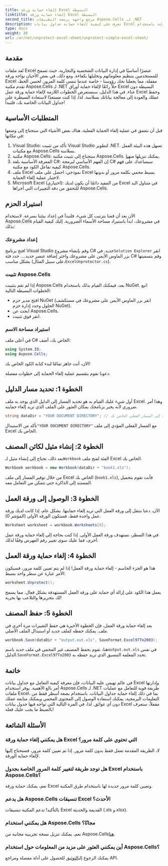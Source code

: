 ```yaml
---
title: إلغاء حماية ورقة Excel البسيطة
linktitle: إلغاء حماية ورقة Excel البسيطة
second_title: مرجع واجهة برمجة التطبيقات Aspose.Cells لـ .NET
description: تعرف على كيفية إلغاء حماية جداول بيانات Excel بسهولة باستخدام Aspose.Cells for .NET من خلال هذا الدليل المفصل. استعد الوصول إلى بياناتك في أي وقت من الأوقات.
type: docs
weight: 30
url: /ar/net/unprotect-excel-sheet/unprotect-simple-excel-sheet/
---
```

## مقدمة

تُعد ملفات Excel عنصرًا أساسيًا في إدارة البيانات الشخصية والتجارية، حيث تسمح للمستخدمين بتنظيم معلوماتهم وتحليلها بكفاءة. ومع ذلك، في بعض الأحيان نواجه ورقة Excel مقفلة، مما يجعلنا نحك رؤوسنا - خاصة عندما ننسى كلمة المرور. لحسن الحظ، تقدم مكتبة Aspose.Cells لـ .NET حلاً رائعًا لإلغاء حماية أوراق Excel البسيطة دون عناء. في هذا الدليل، سنستعرض الخطوات اللازمة لإلغاء حماية ورقة عمل Excel وحفظ عملك والعودة إلى معالجة بياناتك بسلاسة. لذا، إذا كنت مستعدًا لاستعادة السيطرة على جداول البيانات الخاصة بك، فلنبدأ!

## المتطلبات الأساسية

قبل أن نتعمق في عملية إلغاء الحماية الفعلية، هناك بعض الأشياء التي ستحتاج إلى وضعها في مكانها:

1. Visual Studio: تأكد من تثبيت Visual Studio لتطوير .NET. تسهل هذه البيئة العمل مع مكتبات Aspose.Cells بسلاسة.
2.  مكتبة Aspose.Cells: ستحتاج إلى تثبيت مكتبة Aspose.Cells. يمكنك تنزيلها من[هنا](https://releases.aspose.com/cells/net/).
3. المعرفة الأساسية بلغة C#: إن الفهم الأساسي لبرمجة C# سيساعدك على فهم كيفية تفاعل الكود مع مكتبة Aspose.Cells.
4. ملف Excel نموذجي: احصل على ملف Excel بسيط محمي بكلمة مرور أو بدونها لاختبار عملية إلغاء الحماية.
5. Microsoft Excel (اختياري): من المفيد دائمًا أن يكون لديك Excel في متناول اليد للتحقق من دقة التغييرات التي أجراها Aspose.Cells.

## استيراد الحزم

الآن بعد أن قمنا بترتيب كل شيء، فلنبدأ في إعداد بيئتنا بسرعة. لاستخدام Aspose.Cells في مشروعك، ابدأ باستيراد مساحة الأسماء الضرورية. إليك كيفية القيام بذلك:

### إعداد مشروعك

 افتح برنامج Visual Studio وقم بإنشاء مشروع C# جديد. في`Solution Explorer` انقر بزر الماوس الأيمن على مشروعك واختر إضافة عنصر جديد.... حدد فئة C# وقم بتسميتها بشكل مناسب (على سبيل المثال،`ExcelUnprotector.cs`).

### تثبيت Aspose.Cells

إذا لم تقم بتثبيت Aspose.Cells بعد، فيمكنك القيام بذلك باستخدام NuGet. اتبع الخطوات البسيطة التالية:

- افتح مدير حزم NuGet (انقر بزر الماوس الأيمن على مشروعك في مستكشف الحلول وحدد إدارة حزم NuGet).
- ابحث عن Aspose.Cells.
- انقر فوق تثبيت.

### استيراد مساحة الاسم

في أعلى ملف C# الخاص بك، أضف:

```csharp
using System.IO;
using Aspose.Cells;
```

الآن، أنت جاهز تمامًا لبدء كتابة الكود الخاص بك!

دعونا نقوم بتقسيم عملية إلغاء الحماية إلى خطوات مفصلة.

## الخطوة 1: تحديد مسار الدليل

أول شيء عليك القيام به هو تحديد المسار إلى الدليل الذي يوجد به ملف Excel. وهذا أمر ضروري لأنه يخبر برنامجك بمكان العثور على الملف الذي تريد إلغاء حمايته.

```csharp
string dataDir = "YOUR DOCUMENT DIRECTORY"; // قم بتغيير هذا إلى المسار الفعلي الخاص بك
```

 تأكد من الاستبدال`"YOUR DOCUMENT DIRECTORY"` مع المسار الفعلي المؤدي إلى ملف Excel الخاص بك.

## الخطوة 2: إنشاء مثيل لكائن المصنف

 بعد ذلك، تحتاج إلى إنشاء مثيل لـ`Workbook` الفئة لفتح ملف Excel الخاص بك.

```csharp
Workbook workbook = new Workbook(dataDir + "book1.xls");
```

من خلال توفير المسار إلى ملف Excel الخاص بك (`book1.xls`), فأنت تقوم بتحميل المستند إلى الذاكرة حتى تتمكن من التعامل معه.

## الخطوة 3: الوصول إلى ورقة العمل

الآن، دعنا ننتقل إلى ورقة العمل التي تريد إلغاء حمايتها. بشكل عام، إذا كانت لديك ورقة عمل واحدة فقط، فستكون الورقة الأولى (المؤشر 0).

```csharp
Worksheet worksheet = workbook.Worksheets[0];
```

في هذا السطر، نستهدف ورقة العمل الأولى. إذا كنت بحاجة إلى إلغاء حماية ورقة عمل أخرى، فما عليك سوى تغيير رقم الفهرس وفقًا لذلك.

## الخطوة 4: إلغاء حماية ورقة العمل

هذا هو الجزء الحاسم - إلغاء حماية ورقة العمل! إذا لم يتم تعيين كلمة مرور، فسيكون الأمر عبارة عن سطر واحد بسيط:

```csharp
worksheet.Unprotect();
```

يعمل هذا الكود على إزالة أي حماية على ورقة العمل المستهدفة بشكل فعال، مما يسمح لك بتحريرها والتلاعب بها بحرية!

## الخطوة 5: حفظ المصنف

بعد إلغاء حماية ورقة العمل، فإن الخطوة الأخيرة هي حفظ التغييرات مرة أخرى في ملف. يمكنك حفظه كملف جديد أو استبدال الملف الأصلي.

```csharp
workbook.Save(dataDir + "output.out.xls", SaveFormat.Excel97To2003);
```

 هنا، نقوم بحفظ المصنف غير المحمي في ملف جديد باسم`output.out.xls` في نفس الدليل.`SaveFormat.Excel97To2003` تحدد المعلمة التنسيق الذي تريد حفظه به.

## خاتمة

في عالم تهيمن عليه البيانات، فإن معرفة كيفية التعامل مع جداول بيانات Excel وإدارتها أمر بالغ الأهمية. يوفر استخدام Aspose.Cells لـ .NET طريقة قوية للتعامل مع عمليات ملفات Excel، بما في ذلك إلغاء حماية جداول البيانات. باستخدام بضعة أسطر فقط من التعليمات البرمجية، يمكنك استعادة الوصول إلى المحتوى المحمي ويمكنك متابعة عملك دون أي عوائق. لذا، في المرة التالية التي تواجه فيها جدول بيانات Excel مقفلاً، ستعرف بالضبط ما يجب عليك فعله!

## الأسئلة الشائعة

### هل يمكنني إلغاء حماية ورقة Excel التي تحتوي على كلمة مرور؟
لا، الطريقة المقدمة تعمل فقط بدون كلمة مرور. إذا تم تعيين كلمة مرور، فستحتاج إليها لإلغاء حماية الورقة.

### هل توجد طريقة لتغيير كلمة المرور الخاصة بجدول Excel باستخدام Aspose.Cells؟
نعم، يمكنك حماية ورقة Excel وتعيين كلمة مرور جديدة لها باستخدام طرق المكتبة.

### هل يدعم Aspose.Cells تنسيقات Excel الأحدث؟
بالتأكيد! تدعم المكتبة تنسيقات Excel القديمة والحديثة (.xls و.xlsx).

### هل يمكنني استخدام Aspose.Cells مجانًا؟
 نعم، يمكنك تنزيل نسخة تجريبية مجانية من Aspose.Cells[هنا](https://releases.aspose.com/).

### أين يمكنني العثور على مزيد من المعلومات حول استخدام Aspose.Cells؟
 يمكنك الرجوع إلى[التوثيق](https://reference.aspose.com/cells/net/) للحصول على أدلة مفصلة ومراجع API.